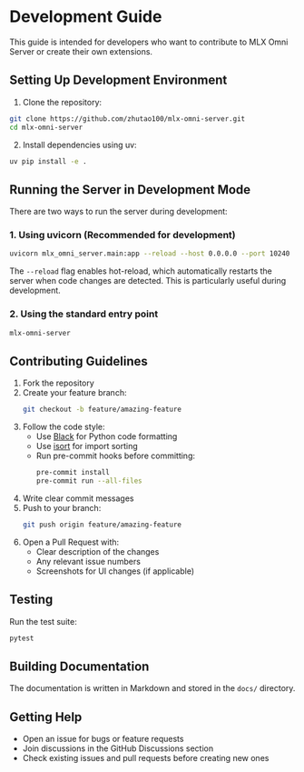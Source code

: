 # Development Guide

This guide is intended for developers who want to contribute to MLX Omni Server or create their own extensions.

## Setting Up Development Environment

1. Clone the repository:

```bash
git clone https://github.com/zhutao100/mlx-omni-server.git
cd mlx-omni-server
```

2. Install dependencies using uv:

```bash
uv pip install -e .
```

## Running the Server in Development Mode

There are two ways to run the server during development:

### 1. Using uvicorn (Recommended for development)

```bash
uvicorn mlx_omni_server.main:app --reload --host 0.0.0.0 --port 10240
```

The `--reload` flag enables hot-reload, which automatically restarts the server when code changes are detected. This is particularly useful during development.

### 2. Using the standard entry point

```bash
mlx-omni-server
```


## Contributing Guidelines

1. Fork the repository
2. Create your feature branch:
   ```bash
   git checkout -b feature/amazing-feature
   ```
3. Follow the code style:
   - Use [Black](https://black.readthedocs.io/) for Python code formatting
   - Use [isort](https://pycqa.github.io/isort/) for import sorting
   - Run pre-commit hooks before committing:
     ```bash
     pre-commit install
     pre-commit run --all-files
     ```
4. Write clear commit messages
5. Push to your branch:
   ```bash
   git push origin feature/amazing-feature
   ```
6. Open a Pull Request with:
   - Clear description of the changes
   - Any relevant issue numbers
   - Screenshots for UI changes (if applicable)

## Testing

Run the test suite:
```bash
pytest
```

## Building Documentation

The documentation is written in Markdown and stored in the `docs/` directory.

## Getting Help

- Open an issue for bugs or feature requests
- Join discussions in the GitHub Discussions section
- Check existing issues and pull requests before creating new ones
